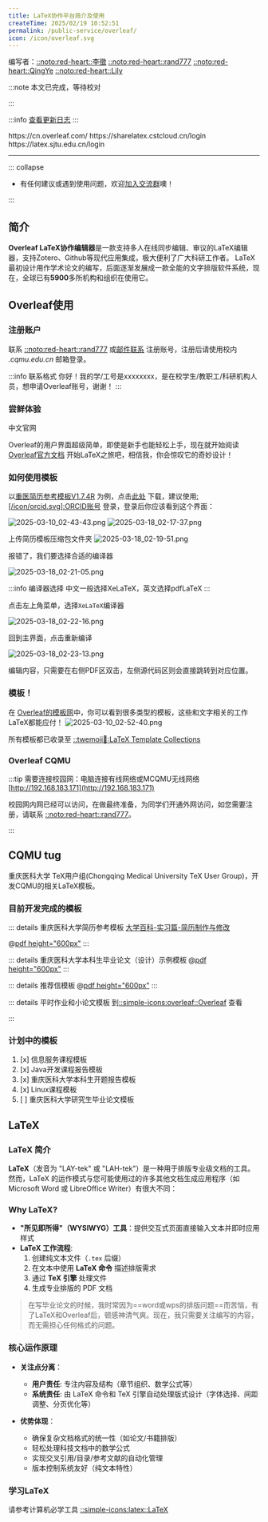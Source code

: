 ```yaml
---
title: LaTeX协作平台简介及使用
createTime: 2025/02/19 10:52:51
permalink: /public-service/overleaf/
icon: /icon/overleaf.svg
---
```


编写者：[::noto:red-heart::李徵](/friends/persons/) [::noto:red-heart::rand777](/friends/persons/) [::noto:red-heart::QingYe](/friends/persons/) [::noto:red-heart::Lily](/friends/persons/)

:::note 本文已完成，等待校对

:::

:::info [查看更新日志](/public-service/overleaf/releases/)
:::



<CardGrid>
<LinkCard icon="/icon/overleaf.svg" href="http://192.168.183.171" title="重医校园网内网地址" description="校园网可访问"></LinkCard>
<LinkCard icon="/icon/overleaf.svg" href="https://latex.cqmu.edu.cn" title="重医校园网外网访问地址" description="暂未开通"></LinkCard>
<LinkCard icon="/icon/overleaf.svg" href="https://cn.overleaf.com/" title="Overleaf 中文官网">https://cn.overleaf.com/</LinkCard>
<LinkCard icon="/icon/overleaf.svg" href="https://sharelatex.cstcloud.cn/" title="中国科技云开放通行证">https://sharelatex.cstcloud.cn/login</LinkCard>
<LinkCard icon="/icon/overleaf.svg" href="https://latex.sjtu.edu.cn/login" title="上海交通大学企业版">https://latex.sjtu.edu.cn/login</LinkCard>
</CardGrid>

---




::: collapse

- 有任何建议或遇到使用问题，欢迎[加入交流群](https://qm.qq.com/q/bt3h76SF1e)噢！

  <CardGrid>
    <ImageCard
      image="/src/2025-04-25_16-46-40.png"
      title="Overleaf CQMU交流群"
      description="群号:1046824912"
      href="https://qm.qq.com/q/bt3h76SF1e"
    />
  </CardGrid>

:::
## 简介

**Overleaf LaTeX协作编辑器**是一款支持多人在线同步编辑、审议的LaTeX编辑器，支持Zotero、Github等现代应用集成，极大便利了广大科研工作者。
LaTeX最初设计用作学术论文的编写，后面逐渐发展成一款全能的文字排版软件系统，现在，全球已有**5900**多所机构和组织在使用它。

## Overleaf使用

### 注册账户

联系 [::noto:red-heart::rand777](/friends/persons/)
或[邮件联系](mailto:contact@pguide.studio) 注册账号，注册后请使用校内 _.cqmu.edu.cn_ 邮箱登录。

:::info 联系格式
你好！我的学/工号是xxxxxxxx，是在校学生/教职工/科研机构人员，想申请Overleaf账号，谢谢！
:::

### 尝鲜体验

<LinkCard icon="/icon/overleaf.svg" title="Overleaf在线官网" href="https://cn.overleaf.com/">中文官网</LinkCard>

Overleaf的用户界面超级简单，即使是新手也能轻松上手，现在就开始阅读[Overleaf官方文档](https://cn.overleaf.com/learn/how-to/Creating_a_document_in_Overleaf#Introduction)
开始LaTeX之旅吧，相信我，你会惊叹它的奇妙设计！

### 如何使用模板

以[重医简历参考模板V1.7.4R](/campus-wiki/internship/resume/#latex-参考模板)
为例，点击[此处](https://cos.pguide.cloud/docs/CQMU-%E7%AE%80%E5%8E%86%E6%A8%A1%E6%9D%BFV1.7.4%20R.zip)
下载，建议使用[:[/icon/orcid.svg]:ORCID账号](https://info.orcid.org/zh-CN/%E4%BB%80%E4%B9%88%E6%98%AF-orcid/)
登录，登录后你应该看到这个界面：

![2025-03-10_02-43-43.png](../../../.vuepress/public/src/2025-03-10_02-43-43.png)
![2025-03-18_02-17-37.png](../../../.vuepress/public/src/2025-03-18_02-17-37.png)

上传简历模板压缩包文件夹
![2025-03-18_02-19-51.png](../../../.vuepress/public/src/2025-03-18_02-19-51.png)

报错了，我们要选择合适的编译器

![2025-03-18_02-21-05.png](../../../.vuepress/public/src/2025-03-18_02-21-05.png)

:::info 编译器选择
中文一般选择XeLaTeX，英文选择pdfLaTeX
:::

点击左上角菜单，选择`XeLaTeX`编译器

![2025-03-18_02-22-16.png](../../../.vuepress/public/src/2025-03-18_02-22-16.png)

回到主界面，点击重新编译

![2025-03-18_02-23-13.png](../../../.vuepress/public/src/2025-03-18_02-23-13.png)

编辑内容，只需要在右侧PDF区双击，左侧源代码区则会直接跳转到对应位置。

### 模板！

在 [Overleaf的模板网](https://cn.overleaf.com/latex/templates)中，你可以看到很多类型的模板，这些和文字相关的工作LaTeX都能应付！
![2025-03-10_02-52-40.png](../../../.vuepress/public/src/2025-03-10_02-52-40.png)

所有模板都已收录至 [::twemoji:newspaper::LaTeX Template Collections](/public-service/overleaf/latex-template-collections/)

### Overleaf CQMU

:::tip 需要连接校园网：电脑连接有线网络或MCQMU无线网络
[http://192.168.183.171](http://192.168.183.171)

校园网内网已经可以访问，在做最终准备，为同学们开通外网访问，如您需要注册，请联系 [::noto:red-heart::rand777](/friends/persons/)。

:::

## CQMU tug

重庆医科大学 TeX用户组(Chongqing Medical University TeX User Group)，开发CQMU的相关LaTeX模板。

### 目前开发完成的模板

::: details 重庆医科大学简历参考模板
[大学百科-实习篇-简历制作与修改](/campus-wiki/internship/resume/)

@[pdf height="600px"](https://cos.pguide.cloud/docs/CQMU_%E7%AE%80%E5%8E%86%E6%A8%A1%E6%9D%BFV1_7_4_R.pdf)
:::

::: details 重庆医科大学本科生毕业论文（设计）示例模板
@[pdf height="600px"](https://cos.pguide.cloud/docs/cqmu-bs-thesis.pdf)
:::

::: details 推荐信模板
@[pdf height="600px"](https://cos.pguide.cloud/docs/recommand-cqmu.pdf)
:::

::: details 平时作业和小论文模板
到[::simple-icons:overleaf::Overleaf](https://cn.overleaf.com/latex/templates/cqmu-researchreport/qghkqhhtzfkp)
查看

:::

### 计划中的模板

1. [x] 信息服务课程模板
2. [x] Java开发课程报告模板
3. [x] 重庆医科大学本科生开题报告模板
4. [x] Linux课程模板
5. [ ] 重庆医科大学研究生毕业论文模板

## LaTeX

### LaTeX 简介

**LaTeX**（发音为 "LAY-tek" 或 "LAH-tek"）是一种用于排版专业级文档的工具。然而，LaTeX
的运作模式与您可能使用过的许多其他文档生成应用程序（如 Microsoft Word 或 LibreOffice Writer）有很大不同：

### Why LaTeX?

- **"所见即所得"（WYSIWYG）工具**：提供交互式页面直接输入文本并即时应用样式
- **LaTeX 工作流程**:
    1. 创建纯文本文件（`.tex` 后缀）
    2. 在文本中使用 **LaTeX 命令** 描述排版需求
    3. 通过 **TeX 引擎** 处理文件
    4. 生成专业排版的 PDF 文档

> 在写毕业论文的时候，我时常因为==word或wps的排版问题==而苦恼，有了LaTeX和Overleaf后，顿感神清气爽。现在，我只需要关注编写的内容，而无需担心任何格式的问题。

### 核心运作原理

- **关注点分离**：
    - **用户责任**: 专注内容及结构（章节组织、数学公式等）
    - **系统责任**: 由 LaTeX 命令和 TeX 引擎自动处理版式设计（字体选择、间距调整、分页优化等）

- **优势体现**：
    - 确保复杂文档格式的统一性（如论文/书籍排版）
    - 轻松处理科技文档中的数学公式
    - 实现交叉引用/目录/参考文献的自动化管理
    - 版本控制系统友好（纯文本特性）

### 学习LaTeX

请参考计算机必学工具 [::simple-icons:latex::LaTeX](/csdiy/tools-must/latex/)

